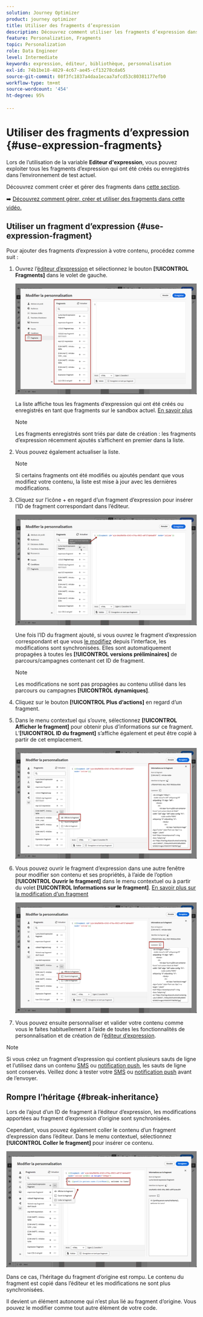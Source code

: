 ```yaml
---
solution: Journey Optimizer
product: journey optimizer
title: Utiliser des fragments d’expression
description: Découvrez comment utiliser les fragments d’expression dans l’éditeur d’expression de  [!DNL Journey Optimizer] .
feature: Personalization, Fragments
topic: Personalization
role: Data Engineer
level: Intermediate
keywords: expression, éditeur, bibliothèque, personnalisation
exl-id: 74b1be18-4829-4c67-ae45-cf13278cda65
source-git-commit: 08f3fc1837a4daa1ecaa7afcd53c80381177efb0
workflow-type: tm+mt
source-wordcount: '454'
ht-degree: 95%

---
```


# Utiliser des fragments d’expression {#use-expression-fragments}

Lors de l’utilisation de la variable **Editeur d&#39;expression**, vous pouvez exploiter tous les fragments d’expression qui ont été créés ou enregistrés dans l’environnement de test actuel.

Découvrez comment créer et gérer des fragments dans [cette section](../content-management/fragments.md).

➡️ [Découvrez comment gérer, créer et utiliser des fragments dans cette vidéo.](../content-management/fragments.md#video-fragments)

## Utiliser un fragment d’expression {#use-expression-fragment}

Pour ajouter des fragments d’expression à votre contenu, procédez comme suit :

1. Ouvrez l’[éditeur d’expression](personalization-build-expressions.md) et sélectionnez le bouton **[!UICONTROL Fragments]** dans le volet de gauche.

   ![](assets/expression-fragments-pane.png)

   La liste affiche tous les fragments d’expression qui ont été créés ou enregistrés en tant que fragments sur le sandbox actuel. [En savoir plus](../content-management/fragments.md#create-expression-fragment)

   >[!NOTE]
   >
   >Les fragments enregistrés sont triés par date de création : les fragments d’expression récemment ajoutés s’affichent en premier dans la liste.

1. Vous pouvez également actualiser la liste.

   >[!NOTE]
   >
   >Si certains fragments ont été modifiés ou ajoutés pendant que vous modifiez votre contenu, la liste est mise à jour avec les dernières modifications.

1. Cliquez sur l’icône + en regard d’un fragment d’expression pour insérer l’ID de fragment correspondant dans l’éditeur.

   ![](assets/expression-fragment-add.png)

   Une fois l’ID du fragment ajouté, si vous ouvrez le fragment d’expression correspondant et que vous [le modifiez](../content-management/fragments.md#edit-fragments) depuis l’interface, les modifications sont synchronisées. Elles sont automatiquement propagées à toutes les **[!UICONTROL versions préliminaires]** de parcours/campagnes contenant cet ID de fragment.

   >[!NOTE]
   >
   >Les modifications ne sont pas propagées au contenu utilisé dans les parcours ou campagnes **[!UICONTROL dynamiques]**.

1. Cliquez sur le bouton **[!UICONTROL Plus d’actions]** en regard d’un fragment.

1. Dans le menu contextuel qui s’ouvre, sélectionnez **[!UICONTROL Afficher le fragment]** pour obtenir plus d’informations sur ce fragment. L’**[!UICONTROL ID du fragment]** s’affiche également et peut être copié à partir de cet emplacement.

   ![](assets/expression-fragment-view.png)

1. Vous pouvez ouvrir le fragment d’expression dans une autre fenêtre pour modifier son contenu et ses propriétés, à l’aide de l’option **[!UICONTROL Ouvrir le fragment]** dans le menu contextuel ou à partir du volet **[!UICONTROL Informations sur le fragment]**. [En savoir plus sur la modification d’un fragment](../content-management/fragments.md#edit-fragments)

   ![](assets/expression-fragment-open.png)

1. Vous pouvez ensuite personnaliser et valider votre contenu comme vous le faites habituellement à l’aide de toutes les fonctionnalités de personnalisation et de création de l’[éditeur d’expression](personalization-build-expressions.md).

>[!NOTE]
>
>Si vous créez un fragment d’expression qui contient plusieurs sauts de ligne et l’utilisez dans un contenu [SMS](../sms/create-sms.md#sms-content) ou [notification push](../push/design-push.md), les sauts de ligne sont conservés. Veillez donc à tester votre [SMS](../sms/send-sms.md) ou [notification push](../push/send-push.md) avant de l’envoyer.

## Rompre l’héritage {#break-inheritance}

Lors de l’ajout d’un ID de fragment à l’éditeur d’expression, les modifications apportées au fragment d’expression d’origine sont synchronisées.

Cependant, vous pouvez également coller le contenu d’un fragment d’expression dans l’éditeur. Dans le menu contextuel, sélectionnez **[!UICONTROL Coller le fragment]** pour insérer ce contenu.

![](assets/expression-fragment-paste.png)

Dans ce cas, l’héritage du fragment d’origine est rompu. Le contenu du fragment est copié dans l’éditeur et les modifications ne sont plus synchronisées.

Il devient un élément autonome qui n’est plus lié au fragment d’origine. Vous pouvez le modifier comme tout autre élément de votre code.

